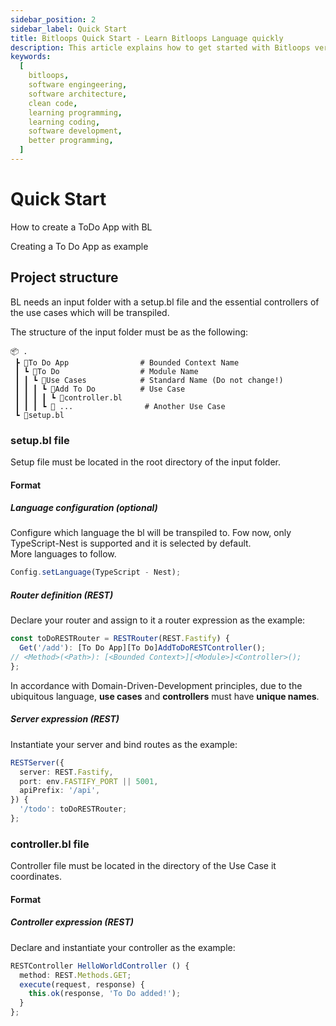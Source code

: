 ```yaml
---
sidebar_position: 2
sidebar_label: Quick Start
title: Bitloops Quick Start - Learn Bitloops Language quickly
description: This article explains how to get started with Bitloops very quickly. It provides a demonstration of how to get it up and running, how it works and how to begin exploring its features and capabilities.
keywords:
  [
    bitloops,
    software engingeering,
    software architecture,
    clean code,
    learning programming,
    learning coding,
    software development,
    better programming,
  ]
---
```


# Quick Start

How to create a ToDo App with BL

Creating a To Do App as example

## Project structure

BL needs an input folder with a setup.bl file and the essential controllers of the use cases which will be transpiled.

The structure of the input folder must be as the following:

```
📦 .
 ┣ 📂To Do App                # Bounded Context Name
 ┃ ┗ 📂To Do                  # Module Name
 ┃ ┃ ┗ 📂Use Cases            # Standard Name (Do not change!)
 ┃ ┃ ┃ ┗ 📂Add To Do          # Use Case
 ┃ ┃ ┃ ┃ ┗ 📜controller.bl
 ┃ ┃ ┃ ┗ 📂 ...	              # Another Use Case
 ┗ 📜setup.bl

```

### setup.bl file

Setup file must be located in the root directory of the input folder.

#### Format

##### Language configuration (optional)

Configure which language the bl will be transpiled to.
Fow now, only TypeScript-Nest is supported and it is selected by default.  
More languages to follow.

```typescript
Config.setLanguage(TypeScript - Nest);
```

##### Router definition (REST)

Declare your router and assign to it a router expression as the example:

```typescript
const toDoRESTRouter = RESTRouter(REST.Fastify) {
  Get('/add'): [To Do App][To Do]AddToDoRESTController();
// <Method>(<Path>): [<Bounded Context>][<Module>]<Controller>();
};
```

In accordance with Domain-Driven-Development principles, due to the ubiquitous language, **use cases** and **controllers** must have **unique names**.

##### Server expression (REST)

Instantiate your server and bind routes as the example:

```typescript
RESTServer({
  server: REST.Fastify,
  port: env.FASTIFY_PORT || 5001,
  apiPrefix: '/api',
}) {
  '/todo': toDoRESTRouter;
};
```

### controller.bl file

Controller file must be located in the directory of the Use Case it coordinates.

#### Format

##### Controller expression (REST)

Declare and instantiate your controller as the example:

```typescript
RESTController HelloWorldController () {
  method: REST.Methods.GET;
  execute(request, response) {
    this.ok(response, 'To Do added!');
  }
};
```
